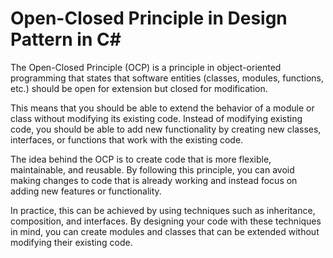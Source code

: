 # Open-Closed Principle in Design Pattern in C#

The Open-Closed Principle (OCP) is a principle in object-oriented programming that states that software entities (classes, modules, functions, etc.) should be open for extension but closed for modification.

This means that you should be able to extend the behavior of a module or class without modifying its existing code. Instead of modifying existing code, you should be able to add new functionality by creating new classes, interfaces, or functions that work with the existing code.

The idea behind the OCP is to create code that is more flexible, maintainable, and reusable. By following this principle, you can avoid making changes to code that is already working and instead focus on adding new features or functionality.

In practice, this can be achieved by using techniques such as inheritance, composition, and interfaces. By designing your code with these techniques in mind, you can create modules and classes that can be extended without modifying their existing code.
